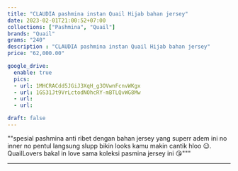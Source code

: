 ```yaml
---
title: "CLAUDIA pashmina instan Quail Hijab bahan jersey"
date: 2023-02-01T21:00:52+07:00
collections: ["Pashmina", "Quail"]
brands: "Quail"
grams: "240"
description : "CLAUDIA pashmina instan Quail Hijab bahan jersey"
price: "62,000.00"

google_drive:
  enable: true
  pics:
  - url: 1MHCRACdd5JGiJ3XqH_g3OVwnFcnvWKgx
  - url: 1GS31Jt9VrLctodNOhcRY-mBTLQvWG8Mw
  - url: 
  - url: 

draft: false
---
```


""spesial pashmina anti ribet dengan bahan jersey yang superr adem ini no inner no pentul langsung slupp bikin looks kamu makin cantik hloo 😉. QuailLovers bakal in love sama koleksi pasmina jersey ini 😘"""

----------    
 
